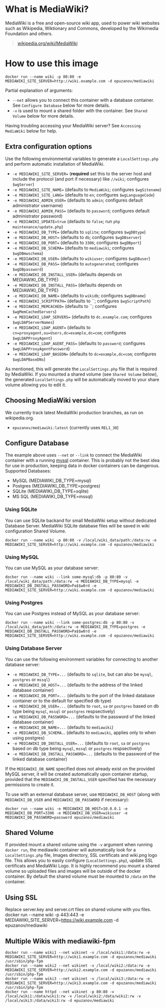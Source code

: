 # What is MediaWiki?

MediaWiki is a free and open-source wiki app, used to power wiki websites such
as Wikipedia, Wiktionary and Commons, developed by the Wikimedia Foundation and
others.

> [wikipedia.org/wiki/MediaWiki](https://en.wikipedia.org/wiki/MediaWiki)

# How to use this image

    docker run --name wiki -p 80:80 -e MEDIAWIKI_SITE_SERVER=http://wiki.example.com -d epuzanov/mediawiki

Partial explanation of arguments:

 - `--net` allows you to connect this container with a database container. See `Configure Database` below for more details.
 - `-v` is used to mount a shared folder with the container. See `Shared Volume` below for more details.

 Having troubling accessing your MediaWiki server? See `Accessing MediaWiki` below for help.

## Extra configuration options

Use the following environmental variables to generate a `LocalSettings.php` and perform automatic installation of MediaWiki.

 - `-e MEDIAWIKI_SITE_SERVER=` (**required** set this to the server host and include the protocol (and port if necessary) like `//wiki`; configures `$wgServer`)
 - `-e MEDIAWIKI_SITE_NAME=` (defaults to `MediaWiki`; configures `$wgSitename`)
 - `-e MEDIAWIKI_SITE_LANG=` (defaults to `en`; configures `$wgLanguageCode`)
 - `-e MEDIAWIKI_ADMIN_USER=` (defaults to `admin`; configures default administrator username)
 - `-e MEDIAWIKI_ADMIN_PASS=` (defaults to `password`; configures default administrator password)
 - `-e MEDIAWIKI_UPDATE=true` (defaults to `false`; run `php maintenance/update.php`)
 - `-e MEDIAWIKI_DB_TYPE=` (defaults to `sqlite`; configures `$wgDBtype`)
 - `-e MEDIAWIKI_DB_HOST=` (defaults to `db`; configures `$wgDBserver`)
 - `-e MEDIAWIKI_DB_PORT=` (defaults to `3306`; configures `$wgDBport`)
 - `-e MEDIAWIKI_DB_SCHEMA=` (defaults to `mediawiki`; configures `$wgDBmwschema`)
 - `-e MEDIAWIKI_DB_USER=` (defaults to `wikiuser`; configures `$wgDBuser`)
 - `-e MEDIAWIKI_DB_PASS=` (defaults to `autogenerated`; configures `$wgDBpassword`)
 - `-e MEDIAWIKI_DB_INSTALL_USER=` (defaults depends on MEDIAWIKI_DB_TYPE)
 - `-e MEDIAWIKI_DB_INSTALL_PASS=` (defaults depends on MEDIAWIKI_DB_TYPE)
 - `-e MEDIAWIKI_DB_NAME=` (defaults to `wikidb`; configures `$wgDBname`)
 - `-e MEDIAWIKI_SCRIPTPATH=` (defaults to ``; configures `$wgScriptPath`)
 - `-e MEDIAWIKI_MEMCACHED=` (defaults to ``; configures `$wgMemCachedServers`)
 - `-e MEDIAWIKI_LDAP_SERVERS=` (defaults to `dc.example.com`; configures `$wgLDAPServerNames`)
 - `-e MEDIAWIKI_LDAP_AGENT=` (defaults to `cn=proxyagent,ou=Users,dc=example,dc=com`; configures `$wgLDAPProxyAgent`)
 - `-e MEDIAWIKI_LDAP_AGENT_PASS=` (defaults to `password`; configures `$wgLDAPProxyAgentPassword`)
 - `-e MEDIAWIKI_LDAP_BASEDN=` (defaults to `dc=example,dc=com`; configures `$wgLDAPBaseDNs`)

As mentioned, this will generate the `LocalSettings.php` file that is required by MediaWiki. If you mounted a shared volume (see `Shared Volume` below), the generated `LocalSettings.php` will be automatically moved to your share volume allowing you to edit it.

## Choosing MediaWiki version

We currently track latest MediaWiki production branches, as run on wikipedia.org.

 - `epuzanov/mediawiki:latest` (currently uses `REL1_30`)

## Configure Database

The example above uses `--net` or `--link` to connect the MediaWiki container with a running [mysql](https://hub.docker.com/_/mysql/) container. This is probably not the best idea for use in production, keeping data in docker containers can be dangerous.
Supported Databases:
 - MySQL (MEDIAWIKI_DB_TYPE=mysql)
 - Postgres (MEDIAWIKI_DB_TYPE=postgres)
 - SQLite (MEDIAWIKI_DB_TYPE=sqlite)
 - MS SQL (MEDIAWIKI_DB_TYPE=mssql)

### Using SQLite

You can use SQLite backand for small MediaWiki setup without dedicated Database Server. MediaWiki SQLite database files will be saved in wiki configuration Shared Volume.

    docker run --name wiki -p 80:80 -v /local/wiki_data/path:/data:rw -e MEDIAWIKI_SITE_SERVER=http://wiki.example.com -d epuzanov/mediawiki

### Using MySQL

You can use MySQL as your database server:

    docker run --name wiki --link some-mysql:db -p 80:80 -v /local/wiki_data/path:/data:rw -e MEDIAWIKI_DB_TYPE=mysql -e MEDIAWIKI_DB_INSTALL_PASSWORD=Pa$$w0rd -e MEDIAWIKI_SITE_SERVER=http://wiki.example.com -d epuzanov/mediawiki

### Using Postgres

You can use Postgres instead of MySQL as your database server:

    docker run --name wiki --link some-postgres:db -p 80:80 -v /local/wiki_data/path:/data:rw -e MEDIAWIKI_DB_TYPE=postgres -e MEDIAWIKI_DB_INSTALL_PASSWORD=Pa$$w0rd -e MEDIAWIKI_SITE_SERVER=http://wiki.example.com -d epuzanov/mediawiki

### Using Database Server

You can use the following environment variables for connecting to another database server:

 - `-e MEDIAWIKI_DB_TYPE=...` (defaults to `sqlite`, but can also be `mysql`, `postgres` or `mssql`)
 - `-e MEDIAWIKI_DB_HOST=...` (defaults to the address of the linked database container)
 - `-e MEDIAWIKI_DB_PORT=...` (defaults to the port of the linked database container or to the default for specified db type)
 - `-e MEDIAWIKI_DB_USER=...` (defaults to `root`, `sa` or `postgres` based on db type being `mysql`, `mssql` or `postgres` respsectively)
 - `-e MEDIAWIKI_DB_PASSWORD=...` (defaults to the password of the linked database container)
 - `-e MEDIAWIKI_DB_NAME=...` (defaults to `mediawiki`)
 - `-e MEDIAWIKI_DB_SCHEMA`... (defaults to `mediawiki`, applies only to when using postgres)
 - `-e MEDIAWIKI_DB_INSTALL_USER=...` (defaults to `root`, `sa` or `postgres` based on db type being `mysql`, `mssql` or `postgres` respsectively)
 - `-e MEDIAWIKI_DB_INSTALL_PASSWORD=...` (defaults to the password of the linked database container)

If the `MEDIAWIKI_DB_NAME` specified does not already exist on the provided MySQL server, it will be created automatically upon container startup, provided that the `MEDIAWIKI_DB_INSTALL_USER` specified has the necessary permissions to create it.

To use with an external database server, use `MEDIAWIKI_DB_HOST` (along with
`MEDIAWIKI_DB_USER` and `MEDIAWIKI_DB_PASSWORD` if necessary):

    docker run --name wiki -e MEDIAWIKI_DB_HOST=10.0.0.1 -e MEDIAWIKI_DB_PORT=3306 -e MEDIAWIKI_DB_USER=wikiuser -e MEDIAWIKI_DB_PASSWORD=password epuzanov/mediawiki

## Shared Volume

If provided mount a shared volume using the `-v` argument when running `docker run`, the mediawiki container will automatically look for a `LocalSettings.php` file, Images directory, SSL certificats and wiki.png logo file. This allows you to easily configure (`LocalSettings.php`), update SSL certificats and MediaWiki Logo.
It is highly recommend you mount a shared volume so uploaded files and images will be outside of the docker container.
By default the shared volume must be mounted to `/data` on the container.

## Using SSL

Replace server.key and server.crt files on shared volume with you files.
    docker run --name wiki -p 443:443 -e MEDIAWIKI_SITE_SERVER=https://wiki.example.com -d epuzanov/mediawiki

## Multiple Wikis with mediawiki-fpm

    docker run --name wiki1 --net wikinet -v /local/wiki1:/data:rw -e MEDIAWIKI_SITE_SERVER=http://wiki1.example.com -d epuzanov/mediawiki /usr/sbin/php-fpm
    docker run --name wiki2 --net wikinet -v /local/wiki2:/data:rw -e MEDIAWIKI_SITE_SERVER=http://wiki2.example.com -d epuzanov/mediawiki /usr/sbin/php-fpm
    docker run --name wiki3 --net wikinet -v /local/wiki3:/data:rw -e MEDIAWIKI_SITE_SERVER=http://wiki3.example.com -d epuzanov/mediawiki /usr/sbin/php-fpm
    docker run --name httpd --net wikinet -p 80:80 -v /local/wiki1:/data/wiki1:rw -v /local/wiki2:/data/wiki2:rw -v /local/wiki3:/data/wiki3:rw -d epuzanov/mediawiki

